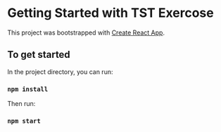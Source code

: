 # Getting Started with TST Exercose

This project was bootstrapped with [Create React App](https://github.com/facebook/create-react-app).

## To get started

In the project directory, you can run:

### `npm install`

Then run:

### `npm start`
